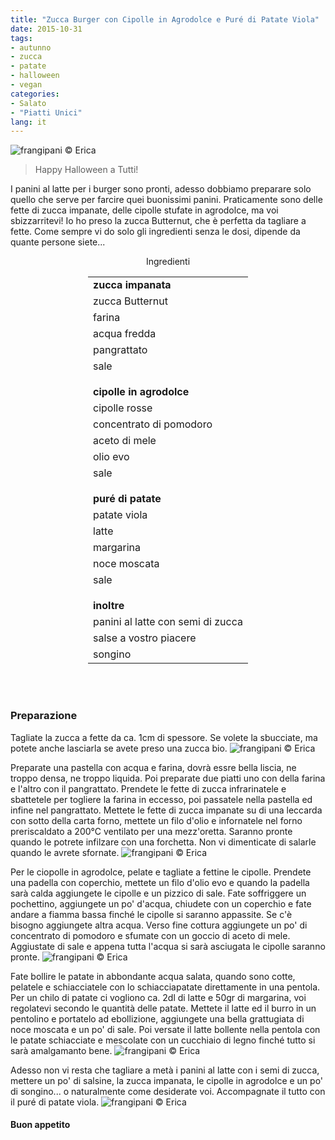 ```yaml
---
title: "Zucca Burger con Cipolle in Agrodolce e Puré di Patate Viola"
date: 2015-10-31
tags:
- autunno
- zucca
- patate
- halloween
- vegan
categories:
- Salato
- "Piatti Unici"
lang: it
---
```

![](../2015-10-31-zucca-burger-con-cipolle-in-agrodolce-e-pure-di-patate-viola/header.jpg "frangipani © Erica")

> Happy Halloween a Tutti!

I panini al latte per i burger sono pronti, adesso dobbiamo preparare solo quello che serve per farcire quei buonissimi panini. Praticamente sono delle fette di zucca impanate, delle cipolle stufate in agrodolce, ma voi sbizzarritevi! Io ho preso la zucca Butternut, che è perfetta da tagliare a fette. Come sempre vi do solo gli ingredienti senza le dosi, dipende da quante persone siete...


<div id="wrapper" style="text-align: center">
  <div id="yourdiv" style="display: inline-block;">
    <div class="ingredients">
      <div class="ingredients-title">Ingredienti</div>
      <table>
        <tbody>
          <tr>
            <td colspan="2"><b>zucca impanata</b></td>
          </tr>
          <tr>
            <td>zucca Butternut</td>
          </tr>
          <tr>
            <td>farina</td>
          </tr>
          <tr>
            <td>acqua fredda</td>
          </tr>
          <tr>
            <td>pangrattato</td>
          </tr>
          <tr>
            <td>sale</td>
          </tr>
          <tr style="height: 15px;"></tr>
          <tr>          
            <td colspan="2"><b>cipolle in agrodolce</b></td>
          </tr>
          <tr>
            <td>cipolle rosse</td>
          </tr>
          <tr>
            <td>concentrato di pomodoro</td>
          </tr>
          <tr>
            <td>aceto di mele</td>
          </tr>
          <tr>
            <td>olio evo</td>
          </tr>
          <tr>
            <td>sale</td>
          </tr>
          <tr style="height: 15px;"></tr>
          <tr>          
            <td colspan="2"><b>puré di patate</b></td>
          </tr>
          <tr>
            <td>patate viola</td>
          </tr>
          <tr>
            <td>latte</td>
          </tr>
          <tr>
            <td>margarina</td>
          </tr>
          <tr>
            <td>noce moscata</td>
          </tr>
          <tr>
            <td>sale</td>
          </tr>
          <tr style="height: 15px;"></tr>
          <tr>          
            <td colspan="2"><b>inoltre</b></td>
          </tr>
          <tr>
            <td>panini al latte con semi di zucca</td>
          </tr>
          <tr>
            <td>salse a vostro piacere</td>
          </tr>
          <tr>
            <td>songino</td>
          </tr>
        </tbody>
      </table>
      <br></br>
    </div>
  </div>
</div>


<h3>
  <font color="grey">
    <i class="fa-solid fa-gears"></i>
  </font> Preparazione
</h3>

Tagliate la zucca a fette da ca. 1cm di spessore. Se volete la sbucciate, ma potete anche lasciarla se avete preso una zucca bio.
![](../2015-10-31-zucca-burger-con-cipolle-in-agrodolce-e-pure-di-patate-viola/zucca.jpg "frangipani © Erica")

Preparate una pastella con acqua e farina, dovrà essre bella liscia, ne troppo densa, ne troppo liquida. Poi preparate due piatti uno con della farina e l'altro con il pangrattato. Prendete le fette di zucca infrarinatele e sbattetele per togliere la farina in eccesso, poi passatele nella pastella ed infine nel pangrattato. Mettete le fette di zucca impanate su di una leccarda con sotto della carta forno, mettete un filo d'olio e infornatele nel forno preriscaldato a 200°C ventilato per una mezz'oretta. Saranno pronte quando le potrete infilzare con una forchetta. Non vi dimenticate di salarle quando le avrete sfornate.
![](../2015-10-31-zucca-burger-con-cipolle-in-agrodolce-e-pure-di-patate-viola/zuccapronta.jpg "frangipani © Erica")

Per le ciopolle in agrodolce, pelate e tagliate a fettine le cipolle. Prendete una padella con coperchio, mettete un filo d'olio evo e quando la padella sarà calda aggiungete le cipolle e un pizzico di sale. Fate soffriggere un pochettino, aggiungete un po' d'acqua, chiudete con un coperchio e fate andare a fiamma bassa finché le cipolle si saranno appassite. Se c'è bisogno aggiungete altra acqua. Verso fine cottura aggiungete un po' di concentrato di pomodoro e sfumate con un goccio di aceto di mele. Aggiustate di sale e appena tutta l'acqua si sarà asciugata le cipolle saranno pronte.
![](../2015-10-31-zucca-burger-con-cipolle-in-agrodolce-e-pure-di-patate-viola/cipolle.jpg "frangipani © Erica")

Fate bollire le patate in abbondante acqua salata, quando sono cotte, pelatele e schiacciatele con lo schiacciapatate direttamente in una pentola. Per un chilo di patate ci vogliono ca. 2dl di latte e 50gr di margarina, voi regolatevi secondo le quantità delle patate. Mettete il latte ed il burro in un pentolino e portatelo ad ebollizione, aggiungete una bella grattugiata di noce moscata e un po' di sale. Poi versate il latte bollente nella pentola con le patate schiacciate e mescolate con un cucchiaio di legno finché tutto si sarà amalgamanto bene.
![](../2015-10-31-zucca-burger-con-cipolle-in-agrodolce-e-pure-di-patate-viola/pure.jpg "frangipani © Erica")

Adesso non vi resta che tagliare a metà i panini al latte con i semi di zucca, mettere un po' di salsine, la zucca impanata, le cipolle in agrodolce e un po' di songino... o naturalmente come desiderate voi. Accompagnate il tutto con il puré di patate viola.
![](../2015-10-31-zucca-burger-con-cipolle-in-agrodolce-e-pure-di-patate-viola/risultato.jpg "frangipani © Erica")



<h4>Buon appetito
  <font color="red">
    <i class="fa-regular fa-face-smile"></i>
  </font>
</h4>